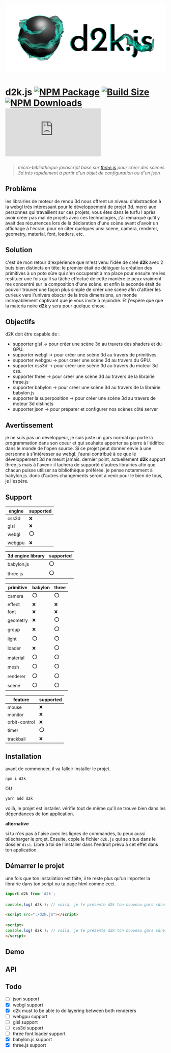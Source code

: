 <img src="../images/d2k-logo-standard.png"/>

# d2k.js [![NPM Package][npm]][npm-url] [![Build Size][build-size]][build-size-url] [![NPM Downloads][npm-downloads]][npmtrends-url] [![Dev Dependencies][dev-dependencies]][dev-dependencies-url] 

> *micro-bibliothèque javascript basé sur [three.js](https://threejs.org) pour créer des scènes 3d très rapidement à partir d'un objet de configuration ou d'un json*

## Problème

les librairies de moteur de rendu 3d nous offrent un niveau d'abstraction à la webgl très intéressant pour le développement de projet 3d. merci aux personnes qui travaillent sur ces projets, vous êtes dans le turfu ! après avoir créer pas mal de projets avec ces technologies, j'ai remarqué qu'il y avait des récurrences lors de la déclaration d'une scène avant d'avoir un affichage à l'écran. pour en citer quelques uns: scene, camera, renderer, geometry, material, font, loaders, etc. 

## Solution

c'est de mon retour d'expérience que m'est venu l'idée de créé **d2k** avec 2 buts bien distincts en tête: le premier était de déléguer la création des primitives à un poto sûre qui s'en occuperait à ma place pour ensuite me les restituer une fois qu'il sa tâche effectué de cette manière je peux vraiment me concentré sur la composition d'une scène. et enfin la seconde était de pouvoir trouver une façon plus simple de créer une scène afin d'attirer les curieux vers l'univers obscur de la trois dimensions, un monde incroyablement captivant que je vous invite à rejoindre. Et j'espère que que la materia noire **d2k** y sera pour quelque chose. 

## Objectifs

d2K doit être capable de :

- supporter glsl -> pour créer une scène 3d au travers des shaders et du GPU.
- supporter webgl -> pour créer une scène 3d au travers de primitives.
- supporter webgpu -> pour créer une scène 3d au travers du GPU.
- supporter css3d -> pour créer une scène 3d au travers du moteur 3d css.
- supporter three -> pour créer une scène 3d au travers de la librairie three.js
- supporter babylon -> pour créer une scène 3d au travers de la librairie babylon.js
- supporter la superposition -> pour créer une scène 3d au travers de moteur 3d distincts
- supporter json -> pour préparer et configurer nos scènes côté server

## Avertissement

je ne suis pas un développeur, je suis juste un gars normal qui porte la programmation dans son coeur et qui souhaite apporter sa pierre à l'édifice dans le monde de l'open source. Si ce projet peut donner envie à une personne à s'intéresser au webgl. j'aurai contribué à ce que le développement 3d ne meurt jamais. dernier point, actuellement **d2k** support three.js mais à l'avenir il tachera de supporté d'autres librairies afin que chacun puisse utiliser sa bibliothèque préférée. je pense notamment à babylon.js. donc d'autres changements seront à venir pour le bien de tous, je l'espère. 

## Support

engine            | supported | 
------------------|-----------|
css3d             | ❌        |
glsl              | ❌        |
webgl             | ⭕        |
webgpu            | ❌        |

3d engine library | supported |
------------------|-----------|
babylon.js        | ⭕        |
three.js          | ⭕        |

primitive         | babylon | three    |
------------------|---------|----------|
camera            | ⭕      | ⭕       |
effect            | ❌      | ❌       |
font              | ❌      | ❌       |
geometry          | ❌      | ⭕       |
group             | ❌      | ⭕       |
light             | ⭕      | ⭕       |
loader            | ❌      | ⭕       |
material          | ⭕      | ⭕       |
mesh              | ⭕      | ⭕       |
renderer          | ⭕      | ⭕       |
scene             | ⭕      | ⭕       |

feature           | supported | 
------------------|-----------|
mouse             | ❌        |
monitor           | ❌        |
orbit-control     | ❌        |
timer             | ⭕        |
trackball         | ❌        |

## Installation

avant de commencer, il va falloir installer le projet.

```sh
npm i d2k
```

OU

```sh
yarn add d2k
```

voilà, le projet est installer. vérifie tout de même qu'il se trouve bien dans les dépendances de ton application.

**alternative**

si tu n'es pas à l'aise avec les lignes de commandes, tu peux aussi télécharger le projet. Ensuite, copie le fichier `d2k.js` qui se situe dans le dossier `dist`. Libre à toi de l'installer dans l'endroit prévu à cet effet dans ton application.

## Démarrer le projet

une fois que ton installation est faite, il te reste plus qu'un importer la librairie dans ton script ou ta page html comme ceci.

```js
import d2k from 'd2k';

console.log( d2k ); // voilà, je te présente d2k ton nouveau gars sûre.
```

```html
<script src="./d2k.js"></script>

<script>
console.log( d2k ); // voilà, je te présente d2k ton nouveau gars sûre.
</script>
```

## Demo

## API

## Todo

- [ ] json support
- [x] webgl support
- [x] d2k must to be able to do layering between both renderers
- [ ] webgpu support
- [ ] glsl support
- [ ] css3d support
- [ ] three font loader support
- [x] babylon.js support
- [x] three.js support 

[npm]: https://img.shields.io/npm/v/d2k
[npm-url]: https://www.npmjs.com/package/d2k
[build-size]: https://badgen.net/bundlephobia/minzip/d2k
[build-size-url]: https://bundlephobia.com/result?p=d2k
[npm-downloads]: https://img.shields.io/npm/dw/d2k
[npmtrends-url]: https://www.npmtrends.com/d2k
[dev-dependencies]: https://img.shields.io/david/dev/monsieurbadia/d2k.js
[dev-dependencies-url]: https://david-dm.org/monsieurbadia/d2k.js#info=devDependencies
